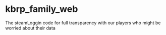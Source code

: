 # kbrp_family_web
The steamLoggin code for full transparency with our players who might be worried about their data
